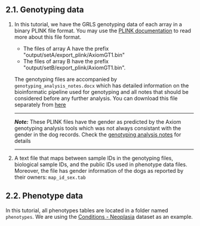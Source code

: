 
## 2.1. Genotyping data
1.  In this tutorial, we have the GRLS genotyping data of each array in a binary PLINK file format. You may use the [PLINK documentation](https://www.cog-genomics.org/plink/1.9/input#bed) to read more about this file format. 
    - The files of array A have the prefix "output/setA/export_plink/AxiomGT1.bin"
    - The files of array B have the prefix "output/setB/export_plink/AxiomGT1.bin".
    
    The genotyping files are accompanied by `genotyping_analysis_notes.docx` which has detailed information on the bioinformatic pipeline used for genotyping and all notes that should be considered before any further analysis. You can download this file separately from [here](https://github.com/MAF-GRLS/grGWAS/blob/dev/Genotyping_Analysis_Notes.docx)

    ---
    **_Note:_** These PLINK files have the gender as predicted by the Axiom genotyping analysis tools which was not always consistant with the gender in the dog records. Check the [genotyping analysis notes](https://github.com/MAF-GRLS/grGWAS/blob/dev/Genotyping_Analysis_Notes.docx) for details
    
    ---

2.  A text file that maps between sample IDs in the genotyping files, biological sample IDs, and the public IDs used in phenotype data files. Moreover, the file has gender information of the dogs as reported by their owners: `map_id_sex.tab`
   
## 2.2. Phenotype data
In this tutorial, all phenotypes tables are located in a folder named `phenotypes`. We are using the [Conditions - Neoplasia](https://datacommons.morrisanimalfoundation.org/artisanal_dataset/71) dataset as an example.

<br>

